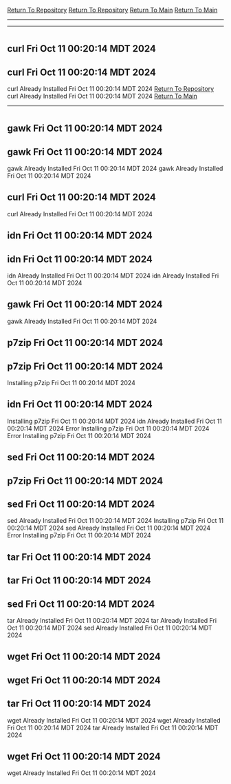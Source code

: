 [Return To Repository](https://github.com/DigitalWarrior/piholeparser/)
[Return To Repository](https://github.com/DigitalWarrior/piholeparser/)
[Return To Main](https://github.com/DigitalWarrior/piholeparser/blob/master/RecentRunLogs/Mainlog.md)
[Return To Main](https://github.com/DigitalWarrior/piholeparser/blob/master/RecentRunLogs/Mainlog.md)
____________________________________
____________________________________
# 
# 
## curl Fri Oct 11 00:20:14 MDT 2024
## curl Fri Oct 11 00:20:14 MDT 2024
curl Already Installed Fri Oct 11 00:20:14 MDT 2024
[Return To Repository](https://github.com/DigitalWarrior/piholeparser/)
curl Already Installed Fri Oct 11 00:20:14 MDT 2024
[Return To Main](https://github.com/DigitalWarrior/piholeparser/blob/master/RecentRunLogs/Mainlog.md)
____________________________________
# 
## gawk Fri Oct 11 00:20:14 MDT 2024
## gawk Fri Oct 11 00:20:14 MDT 2024
gawk Already Installed Fri Oct 11 00:20:14 MDT 2024
gawk Already Installed Fri Oct 11 00:20:14 MDT 2024
## curl Fri Oct 11 00:20:14 MDT 2024
curl Already Installed Fri Oct 11 00:20:14 MDT 2024
## idn Fri Oct 11 00:20:14 MDT 2024
## idn Fri Oct 11 00:20:14 MDT 2024
idn Already Installed Fri Oct 11 00:20:14 MDT 2024
idn Already Installed Fri Oct 11 00:20:14 MDT 2024
## gawk Fri Oct 11 00:20:14 MDT 2024
gawk Already Installed Fri Oct 11 00:20:14 MDT 2024
## p7zip Fri Oct 11 00:20:14 MDT 2024
## p7zip Fri Oct 11 00:20:14 MDT 2024
Installing p7zip Fri Oct 11 00:20:14 MDT 2024
## idn Fri Oct 11 00:20:14 MDT 2024
Installing p7zip Fri Oct 11 00:20:14 MDT 2024
idn Already Installed Fri Oct 11 00:20:14 MDT 2024
Error Installing p7zip Fri Oct 11 00:20:14 MDT 2024
Error Installing p7zip Fri Oct 11 00:20:14 MDT 2024
## sed Fri Oct 11 00:20:14 MDT 2024
## p7zip Fri Oct 11 00:20:14 MDT 2024
## sed Fri Oct 11 00:20:14 MDT 2024
sed Already Installed Fri Oct 11 00:20:14 MDT 2024
Installing p7zip Fri Oct 11 00:20:14 MDT 2024
sed Already Installed Fri Oct 11 00:20:14 MDT 2024
Error Installing p7zip Fri Oct 11 00:20:14 MDT 2024
## tar Fri Oct 11 00:20:14 MDT 2024
## tar Fri Oct 11 00:20:14 MDT 2024
## sed Fri Oct 11 00:20:14 MDT 2024
tar Already Installed Fri Oct 11 00:20:14 MDT 2024
tar Already Installed Fri Oct 11 00:20:14 MDT 2024
sed Already Installed Fri Oct 11 00:20:14 MDT 2024
## wget Fri Oct 11 00:20:14 MDT 2024
## wget Fri Oct 11 00:20:14 MDT 2024
## tar Fri Oct 11 00:20:14 MDT 2024
wget Already Installed Fri Oct 11 00:20:14 MDT 2024
wget Already Installed Fri Oct 11 00:20:14 MDT 2024
tar Already Installed Fri Oct 11 00:20:14 MDT 2024
## wget Fri Oct 11 00:20:14 MDT 2024
wget Already Installed Fri Oct 11 00:20:14 MDT 2024
